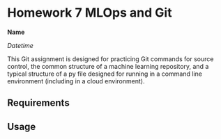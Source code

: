 # Homework 7 MLOps and Git

**Name**

*Datetime*

This Git assignment is designed for practicing Git commands for source control, the common structure of a machine learning repository, and a typical structure of a py file designed for running in a command line environment (including in a cloud environment). 


## Requirements




## Usage

